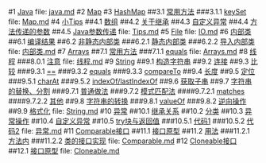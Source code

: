 #1 [Java](java.md#anchor_0)
file: [java.md](java.md)
#2 [Map](Map.md#anchor_0)
#3 [HashMap](Map.md#anchor_1)
##3.1 [常用方法](Map.md#anchor_2)
###3.1.1 [keySet](Map.md#anchor_3)
file: [Map.md](Map.md)
#4 [小Tips](Tips.md#anchor_0)
##4.1 [数组](Tips.md#anchor_1)
##4.2 [关于继承](Tips.md#anchor_2)
##4.3 [自定义异常](Tips.md#anchor_3)
##4.4 [方法传递的参数](Tips.md#anchor_4)
##4.5 [Java参数传递](Tips.md#anchor_5)
file: [Tips.md](Tips.md)
#5 [File](IO.md#anchor_0)
file: [IO.md](IO.md)
#6 [内部类](内部类.md#anchor_0)
##6.1 [编译结果](内部类.md#anchor_1)
##6.2 [非静态内部类](内部类.md#anchor_2)
###6.2.1 [静态内部类](内部类.md#anchor_3)
###6.2.2 [导入内部类](内部类.md#anchor_4)
file: [内部类.md](内部类.md)
#7 [Arrays](Arrays.md#anchor_0)
##7.1 [常用方法](Arrays.md#anchor_1)
###7.1.1 [equals](Arrays.md#anchor_2)
file: [Arrays.md](Arrays.md)
#8 [线程](线程.md#anchor_0)
###8.0.1 [注意](线程.md#anchor_1)
file: [线程.md](线程.md)
#9 [String](String.md#anchor_0)
##9.1 [构造字符串](String.md#anchor_1)
##9.2 [连接](String.md#anchor_2)
##9.3 [比较](String.md#anchor_3)
###9.3.1 [==](String.md#anchor_4)
###9.3.2 [equals](String.md#anchor_5)
###9.3.3 [compareTo](String.md#anchor_6)
##9.4 [长度](String.md#anchor_7)
##9.5 [定位](String.md#anchor_8)
###9.5.1 [charAt](String.md#anchor_9)
###9.5.2 [indexOf/lastIndexOf](String.md#anchor_10)
##9.6 [获取子串](String.md#anchor_11)
##9.7 [字符串的替换、分割](String.md#anchor_12)
###9.7.1 [普通做法](String.md#anchor_13)
###9.7.2 [模式匹配法](String.md#anchor_14)
####9.7.2.1 [matches](String.md#anchor_15)
####9.7.2.2 [其他](String.md#anchor_16)
##9.8 [字符串的转换](String.md#anchor_17)
###9.8.1 [valueOf](String.md#anchor_18)
###9.8.2 [逆向操作](String.md#anchor_19)
##9.9 [格式化](String.md#anchor_20)
file: [String.md](String.md)
#10 [异常](异常.md#anchor_0)
##10.1 [继承关系](异常.md#anchor_1)
##10.2 [分类](异常.md#anchor_2)
##10.3 [异常操作](异常.md#anchor_3)
##10.4 [自定义异常](异常.md#anchor_4)
##10.5 [try块与返回值](异常.md#anchor_5)
###10.5.1 [代码1](异常.md#anchor_6)
###10.5.2 [代码2](异常.md#anchor_7)
file: [异常.md](异常.md)
#11 [Comparable接口](Comparable.md#anchor_0)
##11.1 [接口原型](Comparable.md#anchor_1)
##11.2 [用法](Comparable.md#anchor_2)
###11.2.1 [方法内](Comparable.md#anchor_3)
###11.2.2 [类的接口实现](Comparable.md#anchor_4)
file: [Comparable.md](Comparable.md)
#12 [Cloneable接口](Cloneable.md#anchor_0)
##12.1 [接口原型](Cloneable.md#anchor_1)
file: [Cloneable.md](Cloneable.md)
